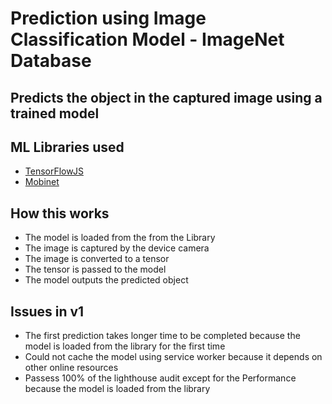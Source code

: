# Prediction using Image Classification Model - ImageNet Database

## Predicts the object in the captured image using a trained model

## ML Libraries used
- [TensorFlowJS](https://www.tensorflow.org/js)
- [Mobinet](https://github.com/tensorflow/tfjs-models/tree/master/mobilenet)

## How this works
- The model is loaded from the from the Library
- The image is captured by the device camera
- The image is converted to a tensor
- The tensor is passed to the model
- The model outputs the predicted object

## Issues in v1
- The first prediction takes longer time to be completed because the model is loaded from the library for the first time
- Could not cache the model using service worker because it depends on other online resources
- Passess 100% of the lighthouse audit except for the Performance because the model is loaded from the library
